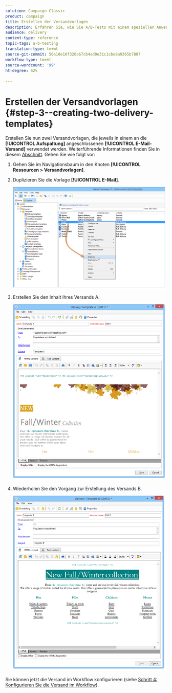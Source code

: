```yaml
---
solution: Campaign Classic
product: campaign
title: Erstellen der Versandvorlagen
description: Erfahren Sie, wie Sie A/B-Tests mit einem speziellen Anwendungsfall durchführen.
audience: delivery
content-type: reference
topic-tags: a-b-testing
translation-type: tm+mt
source-git-commit: 50a10e16f320a67cb4ad0e31c1cbe8a9365b7887
workflow-type: tm+mt
source-wordcount: '99'
ht-degree: 62%

---
```



# Erstellen der Versandvorlagen {#step-3--creating-two-delivery-templates}

Erstellen Sie nun zwei Versandvorlagen, die jeweils in einem an die **[!UICONTROL Aufspaltung]** angeschlossenen **[!UICONTROL E-Mail-Versand]** verwendet werden. Weiterführende Informationen finden Sie in diesem [Abschnitt](../../delivery/using/about-templates.md). Gehen Sie wie folgt vor:

1. Gehen Sie im Navigationsbaum in den Knoten **[!UICONTROL Ressourcen > Versandvorlagen]**.
1. Duplizieren Sie die Vorlage **[!UICONTROL E-Mail]**.

   ![](assets/use_case_abtesting_deliverymodel_001.png)

1. Erstellen Sie den Inhalt Ihres Versands A.

   ![](assets/use_case_abtesting_deliverymodel_002.png)

1. Wiederholen Sie den Vorgang zur Erstellung des Versands B.

   ![](assets/use_case_abtesting_deliverymodel_003.png)

Sie können jetzt die Versand im Workflow konfigurieren (siehe [Schritt 4: Konfigurieren Sie die Versand im Workflow](../../delivery/using/a-b-testing-uc-configuring-deliveries.md)).
